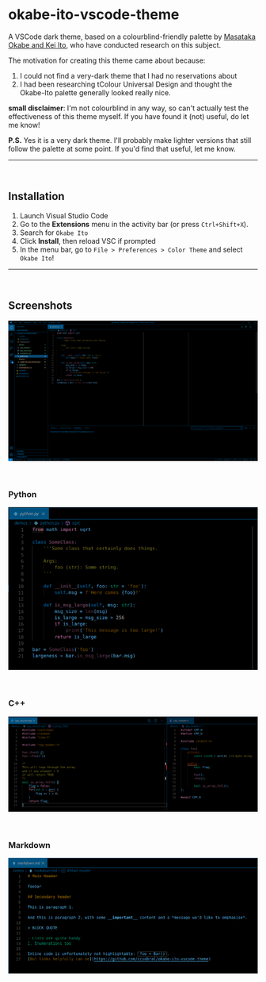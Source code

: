 # okabe-ito-vscode-theme
A VSCode dark theme, based on a colourblind-friendly palette by [Masataka Okabe and Kei Ito](https://jfly.uni-koeln.de/color/#pallet), who have conducted research on this subject.

The motivation for creating this theme came about because:
1. I could not find a very-dark theme that I had no reservations about
2. I had been researching tColour Universal Design and thought the Okabe-Ito palette generally looked really nice.

__small disclaimer__: I'm not colourblind in any way, so can't actually test the effectiveness of this theme myself.
If you have found it (not) useful, do let me know!

__P.S.__ Yes it is a very dark theme. 
I'll probably make lighter versions that still follow the palette at some point.
If you'd find that useful, let me know.

---

<br>

## Installation
1. Launch Visual Studio Code
2. Go to the __Extensions__ menu in the activity bar (or press `Ctrl+Shift+X`).
3. Search for `Okabe Ito`
4. Click __Install__, then reload VSC if prompted
5. In the menu bar, go to `File > Preferences > Color Theme` and select `Okabe Ito`!

---

<br>

## Screenshots

![Full Screen](full_screen.png)

<br>

### Python
![Python](python.png)

<br>

### C++
![CPP](cpp.png)

<br>

### Markdown
![Markdown](markdown.png)